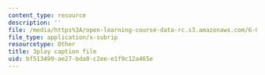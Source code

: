 ```yaml
---
content_type: resource
description: ''
file: /media/https%3A/open-learning-course-data-rc.s3.amazonaws.com/6-002-circuits-and-electronics-spring-2007/bf513499ae27bda0c2eee1f9c12a465e_WT-qzgaKeGI.srt
file_type: application/x-subrip
resourcetype: Other
title: 3play caption file
uid: bf513499-ae27-bda0-c2ee-e1f9c12a465e
---
```

